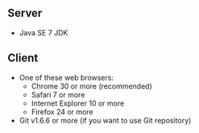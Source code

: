 Server
------

* Java SE 7 JDK

Client
------

* One of these web browsers:
    * Chrome 30 or more (recommended)
    * Safari 7 or more
    * Internet Explorer 10 or more
    * Firefox 24 or more
* Git v1.6.6 or more (if you want to use Git repository)
